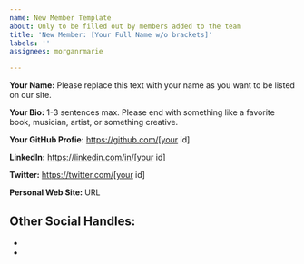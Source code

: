 ```yaml
---
name: New Member Template
about: Only to be filled out by members added to the team
title: 'New Member: [Your Full Name w/o brackets]'
labels: ''
assignees: morganrmarie

---
```


**Your Name:**
Please replace this text with your name as you want to be listed on our site.

**Your Bio:**
1-3 sentences max. Please end with something like a favorite book, musician, artist, or something creative.

**Your GitHub Profie:**
https://github.com/[your id]

**LinkedIn:**
https://linkedin.com/in/[your id]

**Twitter:**
https://twitter.com/[your id]

**Personal Web Site:**
URL

**Other Social Handles:**
- 
- 
-
